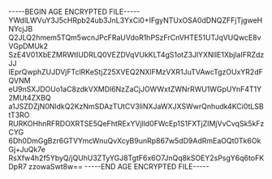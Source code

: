 -----BEGIN AGE ENCRYPTED FILE-----
YWdlLWVuY3J5cHRpb24ub3JnL3YxCi0+IFgyNTUxOSA0dDNQZFFjTjgweHNYcjJB
Q2JLQ2hmem5TQm5wcnJPcFRaUVdoR1hPSzFrCnVHTE51UTJqVUQwcE8vVGpDMUk2
SzE4V01XbEZMRWtIUDRLQ0VEZDVqVUkKLT4gS1otZ3JlYXNlIE1XbjlaIFRZdzJJ
IEprQwphZUJDVjFTclRKeStjZ25XVEQ2NXlFMzVXR1JuTVAwcTgzOUxYR2dFQVNM
eU9nSXJDOUo1aC8zdkVXMDl6NzZaCjJOWWxtZWNrRWU1WGpUYnF4T1Y2MUt4ZXBQ
a1JSZDZjN0NldkQ2KzNmSDAzTUtCV3liNXJaWXJXSWwrQnhudk4KCi0tLSBtT3RO
RURKOHhnRFRDOXRTSE5QeFhtRExYVjlld0FWcEp1S1FXTjZIMjVvCvqSk5kFzCYG
6Dh0DmGgBzr6GTVYmcWnuQvXcyB9unRp867w5dD9AdRmEaOQt0Tk6OkGj+JuQk7e
RsXfw4h2f5YbyQ/jQUhU3ZTyYGJ8TgtF6x6O7JnQq8kSOEY2sPsgY6q6toFKDpR7
zzowaSwt8w==
-----END AGE ENCRYPTED FILE-----
